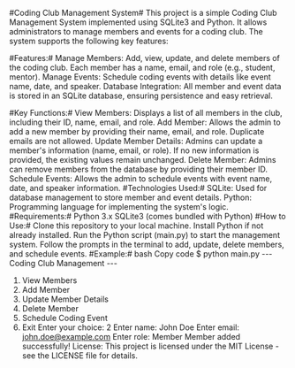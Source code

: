 #Coding Club Management System#
This project is a simple Coding Club Management System implemented using SQLite3 and Python. It allows administrators to manage members and events for a coding club. The system supports the following key features:

#Features:#
Manage Members: Add, view, update, and delete members of the coding club. Each member has a name, email, and role (e.g., student, mentor).
Manage Events: Schedule coding events with details like event name, date, and speaker.
Database Integration: All member and event data is stored in an SQLite database, ensuring persistence and easy retrieval.

#Key Functions:#
View Members: Displays a list of all members in the club, including their ID, name, email, and role.
Add Member: Allows the admin to add a new member by providing their name, email, and role. Duplicate emails are not allowed.
Update Member Details: Admins can update a member's information (name, email, or role). If no new information is provided, the existing values remain unchanged.
Delete Member: Admins can remove members from the database by providing their member ID.
Schedule Events: Allows the admin to schedule events with event name, date, and speaker information.
#Technologies Used:#
SQLite: Used for database management to store member and event details.
Python: Programming language for implementing the system's logic.
#Requirements:#
Python 3.x
SQLite3 (comes bundled with Python)
#How to Use:#
Clone this repository to your local machine.
Install Python if not already installed.
Run the Python script (main.py) to start the management system.
Follow the prompts in the terminal to add, update, delete members, and schedule events.
#Example:#
bash
Copy code
$ python main.py
--- Coding Club Management ---
1. View Members
2. Add Member
3. Update Member Details
4. Delete Member
5. Schedule Coding Event
6. Exit
Enter your choice: 2
Enter name: John Doe
Enter email: john.doe@example.com
Enter role: Member
Member added successfully!
License:
This project is licensed under the MIT License - see the LICENSE file for details.
